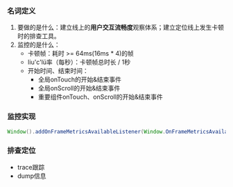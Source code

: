 ### 名词定义
1. 要做的是什么：建立线上的**用户交互流畅度**观察体系；建立定位线上发生卡顿时的排查工具。
2. 监控的是什么：
	- 卡顿帧：耗时 >= 64ms(16ms * 4)的帧
	- liu'c'lü率（每秒）：卡顿帧总时长 / 1秒
	- 开始时间、结束时间：
		- 全局onTouch的开始&结束事件
		- 全局onScroll的开始&结束事件
		- 重要组件onTouch、onScroll的开始&结束事件


### 监控实现
```java
Window().addOnFrameMetricsAvailableListener(Window.OnFrameMetricsAvailableListener listener, Handler handler)
```


### 排查定位
- trace跟踪
- dump信息